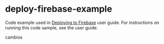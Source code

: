 # deploy-firebase-example
Code example used in [Deploying to Firebase](https://cloud.google.com/cloud-build/docs/deploying-builds/deploy-firebase) user guide. For instructions on running this code sample, see the user guide.

cambios